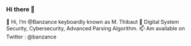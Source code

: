 ### Hi there 👋

👋 Hi, I’m @Banzance keyboardly known as M. Thibaut
🌱 Digital System Security, Cybersecurity, Advanced Parsing Algorithm.
📫 Am available on Twitter : @banzance
